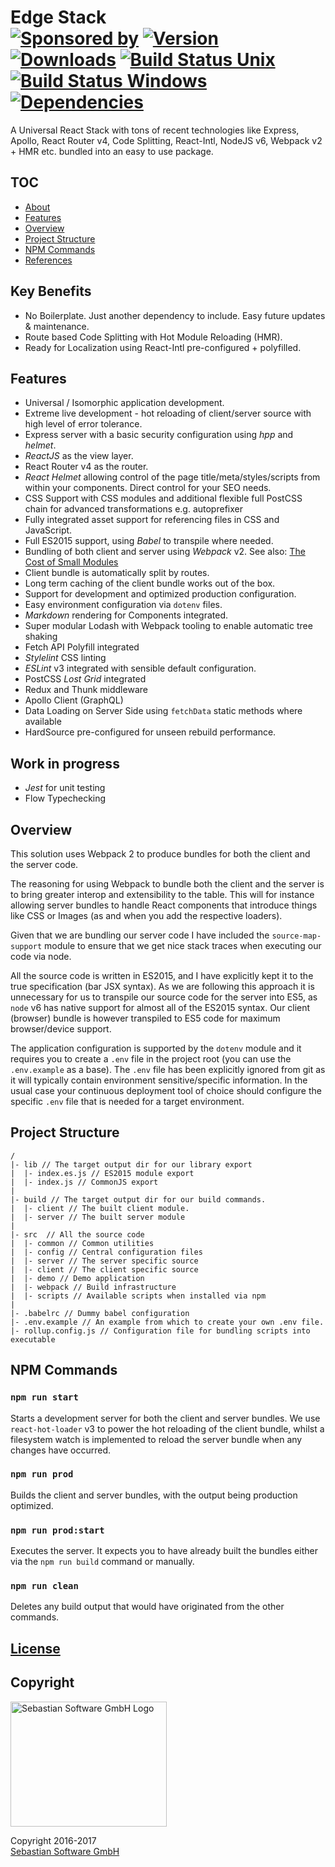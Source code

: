 # Edge Stack<br/>[![Sponsored by][sponsor-img]][sponsor] [![Version][npm-version-img]][npm] [![Downloads][npm-downloads-img]][npm] [![Build Status Unix][travis-img]][travis] [![Build Status Windows][appveyor-img]][appveyor] [![Dependencies][deps-img]][deps]

[sponsor-img]: https://img.shields.io/badge/Sponsored%20by-Sebastian%20Software-692446.svg
[sponsor]: https://www.sebastian-software.de
[deps]: https://david-dm.org/sebastian-software/edgestack
[deps-img]: https://david-dm.org/sebastian-software/edgestack.svg
[npm]: https://www.npmjs.com/package/edgestack
[npm-downloads-img]: https://img.shields.io/npm/dm/edgestack.svg
[npm-version-img]: https://img.shields.io/npm/v/edgestack.svg
[travis-img]: https://img.shields.io/travis/sebastian-software/edgestack/master.svg?branch=master&label=unix%20build
[appveyor-img]: https://img.shields.io/appveyor/ci/swernerx/edgestack/master.svg?label=windows%20build
[travis]: https://travis-ci.org/sebastian-software/edgestack
[appveyor]: https://ci.appveyor.com/project/swernerx/edgestack/branch/master


A Universal React Stack with tons of recent technologies like Express, Apollo, React Router v4, Code Splitting, React-Intl, NodeJS v6, Webpack v2 + HMR etc. bundled into an easy to use package.


## TOC

 - [About](https://github.com/sebastian-software/edgestack#about)
 - [Features](https://github.com/sebastian-software/edgestack#features)
 - [Overview](https://github.com/sebastian-software/edgestack#overview)
 - [Project Structure](https://github.com/sebastian-software/edgestack#project-structure)
 - [NPM Commands](https://github.com/sebastian-software/edgestack#npm-script-commands)
 - [References](https://github.com/sebastian-software/edgestack#references)


## Key Benefits

- No Boilerplate. Just another dependency to include. Easy future updates & maintenance.
- Route based Code Splitting with Hot Module Reloading (HMR).
- Ready for Localization using React-Intl pre-configured + polyfilled.


## Features

- Universal / Isomorphic application development.
- Extreme live development - hot reloading of client/server source with high level of error tolerance.
- Express server with a basic security configuration using *hpp* and *helmet*.
- *ReactJS* as the view layer.
- React Router v4 as the router.
- *React Helmet* allowing control of the page title/meta/styles/scripts from within your components. Direct control for your SEO needs.
- CSS Support with CSS modules and additional flexible full PostCSS chain for advanced transformations e.g. autoprefixer
- Fully integrated asset support for referencing files in CSS and JavaScript.
- Full ES2015 support, using *Babel* to transpile where needed.
- Bundling of both client and server using *Webpack* v2. See also: [The Cost of Small Modules](https://nolanlawson.com/2016/08/15/the-cost-of-small-modules/)
- Client bundle is automatically split by routes.
- Long term caching of the client bundle works out of the box.
- Support for development and optimized production configuration.
- Easy environment configuration via `dotenv` files.
- *Markdown* rendering for Components integrated.
- Super modular Lodash with Webpack tooling to enable automatic tree shaking
- Fetch API Polyfill integrated
- *Stylelint* CSS linting
- *ESLint* v3 integrated with sensible default configuration.
- PostCSS *Lost Grid* integrated
- Redux and Thunk middleware
- Apollo Client (GraphQL)
- Data Loading on Server Side using `fetchData` static methods where available
- HardSource pre-configured for unseen rebuild performance.

## Work in progress

- *Jest* for unit testing
- Flow Typechecking


## Overview

This solution uses Webpack 2 to produce bundles for both the client and the server code.

The reasoning for using Webpack to bundle both the client and the server is to bring greater interop and extensibility to the table. This will for instance allowing server bundles to handle React components that introduce things like CSS or Images (as and when you add the respective loaders).

Given that we are bundling our server code I have included the `source-map-support` module to ensure that we get nice stack traces when executing our code via node.

All the source code is written in ES2015, and I have explicitly kept it to the true specification (bar JSX syntax). As we are following this approach it is unnecessary for us to transpile our source code for the server into ES5, as `node` v6 has native support for almost all of the ES2015 syntax. Our client (browser) bundle is however transpiled to ES5 code for maximum browser/device support.

The application configuration is supported by the `dotenv` module and it requires you to create a `.env` file in the project root (you can use the `.env.example` as a base). The `.env` file has been explicitly ignored from git as it will typically contain environment sensitive/specific information. In the usual case your continuous deployment tool of choice should configure the specific `.env` file that is needed for a target environment.



## Project Structure

```
/
|- lib // The target output dir for our library export
|  |- index.es.js // ES2015 module export
|  |- index.js // CommonJS export
|
|- build // The target output dir for our build commands.
|  |- client // The built client module.
|  |- server // The built server module
|
|- src  // All the source code
|  |- common // Common utilities
|  |- config // Central configuration files
|  |- server // The server specific source
|  |- client // The client specific source
|  |- demo // Demo application
|  |- webpack // Build infrastructure
|  |- scripts // Available scripts when installed via npm
|
|- .babelrc // Dummy babel configuration
|- .env.example // An example from which to create your own .env file.
|- rollup.config.js // Configuration file for bundling scripts into executable
```



## NPM Commands

### `npm run start`

Starts a development server for both the client and server bundles. We use `react-hot-loader` v3 to power the hot reloading of the client bundle, whilst a filesystem watch is implemented to reload the server bundle when any changes have occurred.

### `npm run prod`

Builds the client and server bundles, with the output being production optimized.

### `npm run prod:start`

Executes the server. It expects you to have already built the bundles either via the `npm run build` command or manually.

### `npm run clean`

Deletes any build output that would have originated from the other commands.


## [License](license)

## Copyright

<img src="https://raw.githubusercontent.com/sebastian-software/s15e-javascript/master/assets/sebastiansoftware.png" alt="Sebastian Software GmbH Logo" width="250" height="200"/>

Copyright 2016-2017<br/>[Sebastian Software GmbH](http://www.sebastian-software.de)
